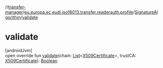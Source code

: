 //[transfer-manager](../../../index.md)/[eu.europa.ec.eudi.iso18013.transfer.readerauth.profile](../index.md)/[SignatureAlgorithm](index.md)/[validate](validate.md)

# validate

[androidJvm]\
open override fun [validate](validate.md)(chain: [List](https://kotlinlang.org/api/latest/jvm/stdlib/kotlin-stdlib/kotlin.collections/-list/index.html)&lt;[X509Certificate](https://developer.android.com/reference/kotlin/java/security/cert/X509Certificate.html)&gt;, trustCA: [X509Certificate](https://developer.android.com/reference/kotlin/java/security/cert/X509Certificate.html)): [Boolean](https://kotlinlang.org/api/latest/jvm/stdlib/kotlin-stdlib/kotlin/-boolean/index.html)

